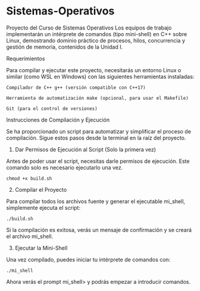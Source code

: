 # Sistemas-Operativos
Proyecto del Curso de Sistemas Operativos Los equipos de trabajo implementarán un intérprete de comandos (tipo mini-shell) en C++ sobre Linux, demostrando dominio práctico de procesos, hilos, concurrencia y gestión de memoria, contenidos de la Unidad I.

Requerimientos

Para compilar y ejecutar este proyecto, necesitarás un entorno Linux o similar (como WSL en Windows) con las siguientes herramientas instaladas:

    Compilador de C++ g++ (versión compatible con C++17)

    Herramienta de automatización make (opcional, para usar el Makefile)

    Git (para el control de versiones)

Instrucciones de Compilación y Ejecución

Se ha proporcionado un script para automatizar y simplificar el proceso de compilación. Sigue estos pasos desde la terminal en la raíz del proyecto.

1. Dar Permisos de Ejecución al Script (Solo la primera vez)

Antes de poder usar el script, necesitas darle permisos de ejecución. Este comando solo es necesario ejecutarlo una vez.

    chmod +x build.sh

2. Compilar el Proyecto

Para compilar todos los archivos fuente y generar el ejecutable mi_shell, simplemente ejecuta el script:

    ./build.sh

Si la compilación es exitosa, verás un mensaje de confirmación y se creará el archivo mi_shell.

3. Ejecutar la Mini-Shell

Una vez compilado, puedes iniciar tu intérprete de comandos con:

    ./mi_shell

Ahora verás el prompt mi_shell>  y podrás empezar a introducir comandos.